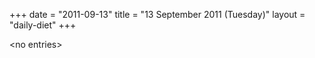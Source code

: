 +++
date = "2011-09-13"
title = "13 September 2011 (Tuesday)"
layout = "daily-diet"
+++


\<no entries\>

